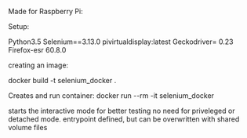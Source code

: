 Made for Raspberry Pi:

Setup:

Python3.5
Selenium==3.13.0
pivirtualdisplay:latest
Geckodriver= 0.23
Firefox-esr 60.8.0

creating an image:

docker build -t selenium_docker .

Creates and run container:
docker run --rm  -it selenium_docker

starts the interactive mode for better testing
no need for priveleged or detached mode.
entrypoint defined, but can be overwritten with shared volume files

